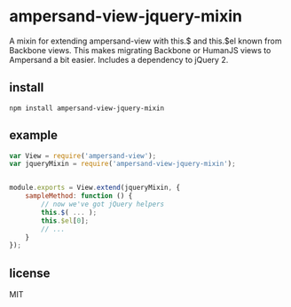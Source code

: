 ampersand-view-jquery-mixin
===========================

A mixin for extending ampersand-view with this.$ and this.$el known from Backbone views.
This makes migrating Backbone or HumanJS views to Ampersand a bit easier.
Includes a dependency to jQuery 2.

## install

```
npm install ampersand-view-jquery-mixin
```

## example

```javascript
var View = require('ampersand-view');
var jqueryMixin = require('ampersand-view-jquery-mixin');


module.exports = View.extend(jqueryMixin, {
    sampleMethod: function () {
        // now we've got jQuery helpers
        this.$( ... );
        this.$el[0];
        // ...
    }
});
```

## license

MIT
